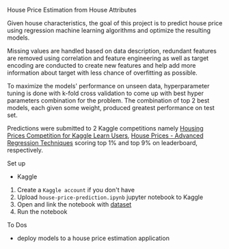 House Price Estimation from House Attributes

Given house characteristics, the goal of this project is to predict house price using regression machine learning algorithms and optimize the resulting models. 

Missing values are handled based on data description, redundant features are removed using correlation and feature engineering as well as target encoding are conducted to create new features and help add more information about target with less chance of overfitting as possible.

To maximize the models' performance on unseen data, hyperparameter tuning is done with k-fold cross validation to come up with best hyper parameters combination for the problem.
The combination of top 2 best models, each given some weight, produced greatest performance on test set.

Predictions were submitted to 2 Kaggle competitions namely [Housing Prices Competition for Kaggle Learn Users](https://www.kaggle.com/c/home-data-for-ml-course), 
[House Prices - Advanced Regression Techniques](https://www.kaggle.com/c/house-prices-advanced-regression-techniques) scoring top 1% and top 9% on leaderboard, respectively.

Set up
* Kaggle
1. Create a `Kaggle account` if you don't have
2. Upload `house-price-prediction.ipynb` jupyter notebook to Kaggle
3. Open and link the notebook with [dataset](https://www.kaggle.com/c/house-prices-advanced-regression-techniques/data)
4. Run the notebook

To Dos
* deploy models to a house price estimation application
